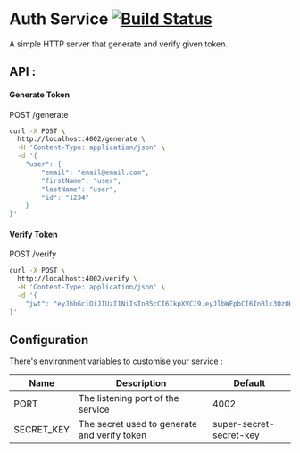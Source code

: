 # Auth Service [![Build Status](https://travis-ci.com/Tarektouati/auth-service.svg?branch=master)](https://travis-ci.com/Tarektouati/auth-service)

A simple HTTP server that generate and verify given token.

## API :

#### Generate Token

POST /generate

```bash
curl -X POST \
  http://localhost:4002/generate \
  -H 'Content-Type: application/json' \
  -d '{
	"user": {
		"email": "email@email.com",
		"firstName": "user",
		"lastName": "user",
		"id": "1234"
	}
}'
```

#### Verify Token

POST /verify

```bash
curl -X POST \
  http://localhost:4002/verify \
  -H 'Content-Type: application/json' \
  -d '{
	"jwt": "eyJhbGciOiJIUzI1NiIsInR5cCI6IkpXVCJ9.eyJlbWFpbCI6InRlc3QzQHRlc3QuY29tIiwiZXhwIjo4NjQwMCwibGFzdE5hbWUiOiJ0ZXN0MiIsImlzcyI6ImF1dGhzZXJ2aWNlIiwiZmlyc3ROYW1lIjoidGVzdDEiLCJpZCI6ImVoaGVoaGUifQ.Q6W9UWtZW_GywfLz6louPJ8JgC96IX2ZadVmYWizC2Q"
}'
```

## Configuration

There's environment variables to customise your service :

| Name       | Description                                  | Default                 |
| ---------- | -------------------------------------------- | ----------------------- |
| PORT       | The listening port of the service            | 4002                    |
| SECRET_KEY | The secret used to generate and verify token | super-secret-secret-key |
